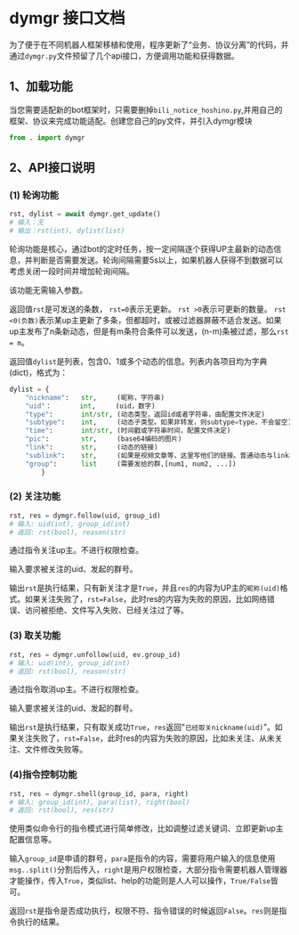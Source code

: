 # dymgr 接口文档

为了便于在不同机器人框架移植和使用，程序更新了“业务、协议分离”的代码，并通过`dymgr.py`文件预留了几个api接口，方便调用功能和获得数据。

## 1、加载功能

当您需要适配新的bot框架时，只需要删掉`bili_notice_hoshino.py`,并用自己的框架、协议来完成功能适配。创建您自己的py文件，并引入dymgr模块

```python
from . import dymgr
```

## 2、API接口说明

### (1) 轮询功能

```python
rst, dylist = await dymgr.get_update()
# 输入：无
# 输出：rst(int), dylist(list)
```

轮询功能是核心，通过bot的定时任务，按一定间隔逐个获得UP主最新的动态信息，并判断是否需要发送。轮询间隔需要5s以上，如果机器人获得不到数据可以考虑关闭一段时间并增加轮询间隔。

该功能无需输入参数。

返回值`rst`是可发送的条数， `rst=0`表示无更新。 `rst >0`表示可更新的数量。 `rst <0(负数)`表示某up主更新了多条，但都超时，或被过滤器屏蔽不适合发送。如果up主发布了n条新动态，但是有m条符合条件可以发送，(n-m)条被过滤，那么`rst = m`。

返回值`dylist`是列表，包含0、1或多个动态的信息。列表内各项目均为字典(dict)，格式为：

```python
dylist = {
    "nickname":   str,     (昵称，字符串)
    "uid"：       int,     (uid，数字)
    "type":       int/str, (动态类型，返回id或者字符串，由配置文件决定)
    "subtype":    int,     (动态子类型。如果非转发，则subtype=type，不会留空)
    "time":       int/str, (时间戳或字符串时间，配置文件决定)
    "pic":        str,     (base64编码的图片)
    "link":       str,     (动态的链接)
    "sublink":    str,     (如果是视频文章等，这里写他们的链接。普通动态与link相同)
    "group":      list     (需要发给的群,[num1, num2, ...])
        }
```

### (2) 关注功能

```python
rst, res = dymgr.follow(uid, group_id)
# 输入: uid(int), group_id(int)
# 返回: rst(bool), reason(str)
```

通过指令关注up主。不进行权限检查。

输入要求被关注的uid、发起的群号。

输出`rst`是执行结果，只有新关注才是`True`，并且`res`的内容为UP主的`昵称(uid)`格式。如果关注失败了，`rst=False`，此时res的内容为失败的原因，比如网络错误、访问被拒绝、文件写入失败、已经关注过了等。

### (3) 取关功能

```python
rst, res = dymgr.unfollow(uid, ev.group_id)
# 输入: uid(int), group_id(int)
# 返回: rst(bool), reason(str)
```

通过指令取消up主。不进行权限检查。

输入要求被关注的uid、发起的群号。

输出`rst`是执行结果，只有取关成功`True`，`res`返回"`已经取关nickname(uid)`"。如果关注失败了，`rst=False`，此时res的内容为失败的原因，比如未关注、从未关注、文件修改失败等。

### (4)指令控制功能

```python
rst, res = dymgr.shell(group_id, para, right)
# 输入: group_id(int), para(list), right(bool)
# 返回: rst(bool), res(str)
```

使用类似命令行的指令模式进行简单修改，比如调整过滤关键词、立即更新up主配置信息等。

输入`group_id`是申请的群号，`para`是指令的内容，需要将用户输入的信息使用`msg..split()`分割后传入，`right`是用户权限检查，大部分指令需要机器人管理器才能操作，传入`True`，类似list、help的功能则是人人可以操作，`True/False`皆可。

返回`rst`是指令是否成功执行，权限不符、指令错误的时候返回`False`。`res`则是指令执行的结果。


